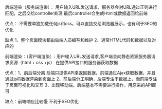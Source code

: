 后端渲染（服务端渲染）：
用户输入URL发送请求，服务器会对URL通过正则进行匹配，之后交给controller处理
最后controller会生成Html或数据返回给前端


优点： 不需要单独加载任何js和css，可以直接交给浏览器展示，也有利于SEO的优化

缺点   1、整个页面模块都由后端人员编写和维护
       2、通常HTML代码和数据以及对应的

前端渲染：（客户端渲染）:
  用户输入URL发送请求,客户端会向静态资源服务器请求资源（html + css +js）
  在提供API接口的服务器获取数据

  优点：1、前后端分离 后端只提供API来返回数据，前端通过Ajax获取数据，并且通过js将数据渲染到页面上
        2、前后端分工明确，后端专注于数据上，而前端专注于页面可视化和交互
        3、出现移动端，后端基本不需要进行操作，用原来的API即可

  缺点：前端响应比较慢
        不利于SEO优化

